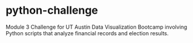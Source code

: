 # python-challenge
Module 3 Challenge for UT Austin Data Visualization Bootcamp involving Python scripts that analyze financial records and election results.
